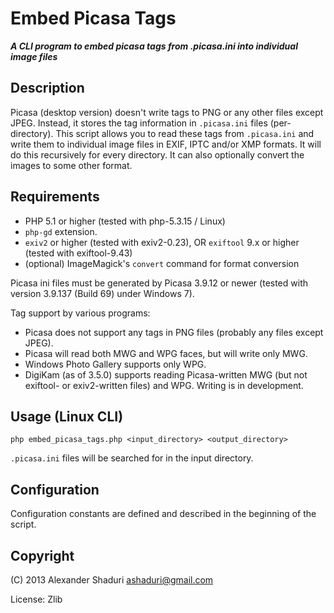 # Embed Picasa Tags

***A CLI program to embed picasa tags from .picasa.ini into individual image files***

## Description
Picasa (desktop version) doesn't write tags to PNG or any
other files except JPEG. Instead, it stores the tag information in
`.picasa.ini` files (per-directory). This script allows you to read these
tags from `.picasa.ini` and write them to individual image files in EXIF, IPTC
and/or XMP formats. It will do this recursively for every directory.
It can also optionally convert the images to some other format.

## Requirements
- PHP 5.1 or higher (tested with php-5.3.15 / Linux)
- `php-gd` extension.
- `exiv2` or higher (tested with exiv2-0.23), OR `exiftool` 9.x or higher (tested with exiftool-9.43)
- (optional) ImageMagick's `convert` command for format conversion

Picasa ini files must be generated by Picasa 3.9.12 or newer (tested with
version 3.9.137 (Build 69) under Windows 7).

Tag support by various programs:
* Picasa does not support any tags in PNG files (probably any files except JPEG).
* Picasa will read both MWG and WPG faces, but will write only MWG.
* Windows Photo Gallery supports only WPG.
* DigiKam (as of 3.5.0) supports reading Picasa-written MWG (but not exiftool- or exiv2-written files) and WPG. Writing is in development.

## Usage (Linux CLI)
```
php embed_picasa_tags.php <input_directory> <output_directory>
```
`.picasa.ini` files will be searched for in the input directory.

## Configuration
Configuration constants are defined and described in the beginning of the script.

## Copyright
(C) 2013  Alexander Shaduri <ashaduri@gmail.com>

License: Zlib
